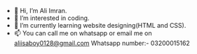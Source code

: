 - 👋 Hi, I’m Ali Imran.
- 👀 I’m interested in coding.
- 🌱 I’m currently learning website designing(HTML and CSS).
- 📫 You can call me on whatsapp or email me on aliisaboy0128@gmail.com 
  Whatsapp number:- 03200015162


